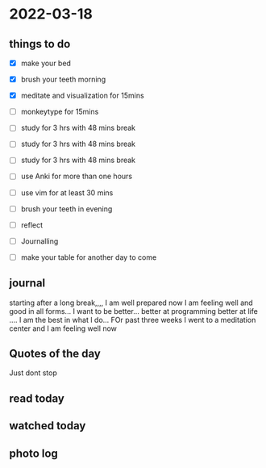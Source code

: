 # 2022-03-18

## things to do 

- [x] make your bed
- [x] brush your teeth morning
- [x] meditate and visualization for 15mins
- [ ] monkeytype for 15mins


- [ ] study for 3 hrs with 48 mins break
- [ ] study for 3 hrs with 48 mins break
- [ ] study for 3 hrs with 48 mins break


- [ ] use Anki for more than one hours 
- [ ] use vim for at least 30 mins 


- [ ] brush your teeth in evening
- [ ] reflect
- [ ] Journalling
- [ ] make your table for another day to come 

## journal 
starting after a long break,,,, I am well prepared now I am feeling well and good in all forms... I want to be better... better at programming better at life .... I am the best in what I do...
FOr past three weeks I went to a meditation center and I am feeling well now

## Quotes of the day  
Just dont stop
## read today 

## watched today 

## photo log


